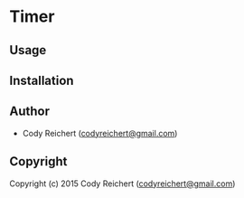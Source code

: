 # Timer

## Usage

## Installation

## Author

* Cody Reichert (codyreichert@gmail.com)

## Copyright

Copyright (c) 2015 Cody Reichert (codyreichert@gmail.com)
